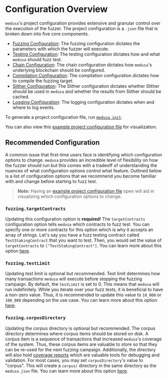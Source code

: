 # Configuration Overview

`medusa`'s project configuration provides extensive and granular control over the execution of the fuzzer. The project
configuration is a `.json` file that is broken down into five core components.

- [Fuzzing Configuration](./fuzzing_config.md): The fuzzing configuration dictates the parameters with which the fuzzer will execute.
- [Testing Configuration](./testing_config.md): The testing configuration dictates how and what `medusa` should fuzz test.
- [Chain Configuration](./chain_config.md): The chain configuration dictates how `medusa`'s underlying blockchain should be configured.
- [Compilation Configuration](./compilation_config.md): The compilation configuration dictates how to compile the fuzzing target.
- [Slither Configuration](./slither_config.md): The Slither configuration dictates whether Slither should be used in
  `medusa` and whether the results from Slither should be cached.
- [Logging Configuration](./logging_config.md): The logging configuration dictates when and where to log events.

To generate a project configuration file, run [`medusa init`](../cli/init.md).

You can also view this [example project configuration file](../static/medusa.json) for visualization.

## Recommended Configuration

A common issue that first-time users face is identifying which configuration options to change. `medusa` provides an
incredible level of flexibility on how the fuzzer should run but this comes with a tradeoff of understanding the nuances
of what configuration options control what feature. Outlined below is a list of configuration options that we recommend
you become familiar with and change before starting to fuzz test.

> **Note:** Having an [example project configuration file](../static/medusa.json) open will aid in visualizing which
> configuration options to change.

### `fuzzing.targetContracts`

Updating this configuration option is **required**! The `targetContracts` configuration option tells `medusa` which contracts
to fuzz test. You can specify one or more contracts for this option which is why it accepts an array
of strings. Let's say you have a fuzz testing contract called `TestStakingContract` that you want to test.
Then, you would set the value of `targetContracts` to `["TestStakingContract"]`.
You can learn more about this option [here](./fuzzing_config.md#targetcontracts).

### `fuzzing.testLimit`

Updating test limit is optional but recommended. Test limit determines how many transactions `medusa` will execute before
stopping the fuzzing campaign. By default, the `testLimit` is set to 0. This means that `medusa` will run indefinitely.
While you iterate over your fuzz tests, it is beneficial to have a non-zero value. Thus, it is recommended to update this
value to `10_000` or `100_000` depending on the use case. You can learn more about this option [here](./fuzzing_config.md#testlimit).

### `fuzzing.corpusDirectory`

Updating the corpus directory is optional but recommended. The corpus directory determines where corpus items should be
stored on disk. A corpus item is a sequence of transactions that increased `medusa`'s coverage of the system. Thus, these
corpus items are valuable to store so that they can be re-used for the next fuzzing campaign. Additionally, the directory
will also hold [coverage reports](../testing/reporting.md) which are valuable tools for debugging and validation. For most cases, you may set
`corpusDirectory`'s value to "corpus". This will create a `corpus/` directory in the same directory as the `medusa.json`
file.
You can learn more about this option [here](./fuzzing_config.md#corpusdirectory).
